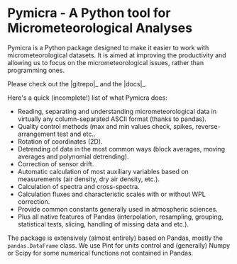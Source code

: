 Pymicra - A Python tool for Micrometeorological Analyses
========================================================

Pymicra is a Python package designed to make it easier to work with micrometeorological datasets. It is aimed at improving the productivity and allowing us to focus on the micrometeorological issues, rather than programming ones.

Please check out the |gitrepo|\_ and the |docs|\_.

Here's a quick (incomplete!) list of what Pymicra does:

-   Reading, separating and understanding micrometeorological data in virtually any column-separated ASCII format (thanks to pandas).
-   Quality control methods (max and min values check, spikes, reverse-arrangement test and etc..
-   Rotation of coordinates (2D).
-   Detrending of data in the most common ways (block averages, moving averages and polynomial detrending).
-   Correction of sensor drift.
-   Automatic calculation of most auxiliary variables based on measurements (air density, dry air density, etc.).
-   Calculation of spectra and cross-spectra.
-   Calculation fluxes and characteristic scales with or without WPL correction.
-   Provide common constants generally used in atmospheric sciences.
-   Plus all native features of Pandas (interpolation, resampling, grouping, statistical tests, slicing, handling of missing data and etc.).

The package is extensively (almost entirely) based on Pandas, mostly the `pandas.DataFrame` class. We use Pint for units control and (generally) Numpy or Scipy for some numerical functions not contained in Pandas.

